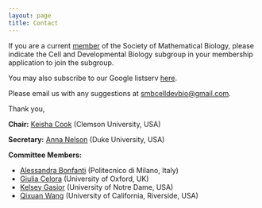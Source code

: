 ```yaml
---
layout: page
title: Contact
---
```


If you are a current [member](https://www.smb.org/categories/) of the Society of Mathematical Biology, please indicate the Cell and Developmental Biology subgroup in your membership application to join the subgroup.

You may also subscribe to our Google listserv [here](https://groups.google.com/g/smb_devbio_subgroup).

Please email us with any suggestions at [smbcelldevbio@gmail.com](smbcelldevbio@gmail.com).

Thank you,

**Chair:** [Keisha Cook](https://drcookdoesmath.weebly.com/) (Clemson University, USA)

**Secretary:** [Anna Nelson](https://annacnelson.github.io/) (Duke University, USA)

**Committee Members:**
- [Alessandra Bonfanti](https://scholar.google.com/citations?user=XeuewAEAAAAJ&hl=it) (Politecnico di Milano, Italy)
- [Giulia Celora](https://sites.google.com/view/giulia-laura-celora) (University of Oxford, UK)
- [Kelsey Gasior](https://www.kgasior.info/) (University of Notre Dame, USA)
- [Qixuan Wang](https://sites.google.com/ucr.edu/qixuanwang/) (University of California, Riverside, USA)
